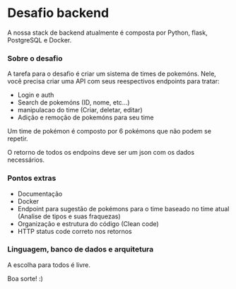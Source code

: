 # Desafio backend

A nossa stack de backend atualmente é composta por Python, flask, PostgreSQL e Docker.

### Sobre o desafio

A tarefa para o desafio é criar um sistema de times de pokemóns. Nele, você precisa
criar uma API com seus reespectivos endpoints para tratar:

 - Login e auth
 - Search de pokemóns (ID, nome, etc...)
 - manipulacao do time (Criar, deletar, editar)
 - Adição e remoção de pokemóns para seu time
 
Um time de pokémon é composto por 6 pokémons que não podem se repetir.

O retorno de todos os endpoins deve ser um json com os dados necessários.

### Pontos extras

 - Documentação
 - Docker
 - Endpoint para sugestão de pokémons para o time baseado no time atual (Analise de tipos e suas fraquezas)
 - Organização e estrutura do código (Clean code)
 - HTTP status code correto nos retornos
 
### Linguagem, banco de dados e arquitetura

A escolha para todos é livre.



Boa sorte! :)
